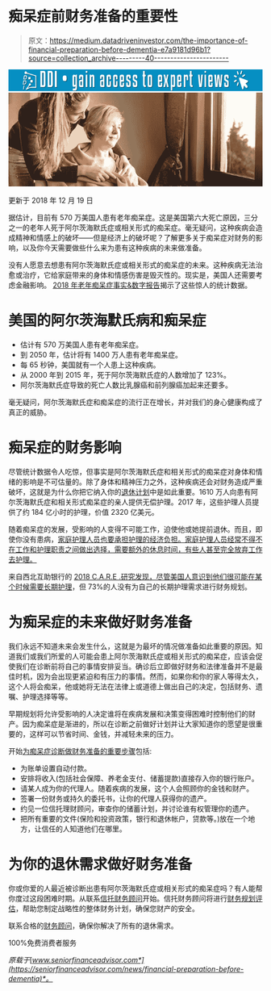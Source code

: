 # 痴呆症前财务准备的重要性

> 原文：<https://medium.datadriveninvestor.com/the-importance-of-financial-preparation-before-dementia-e7a9181d96b1?source=collection_archive---------40----------------------->

[![](img/9fe987d7ed0d1c2f21f416102a436623.png)](http://www.track.datadriveninvestor.com/1B9E)![](img/69a34d370cf6aee077882be42f838b86.png)

更新于 2018 年 12 月 19 日

据估计，目前有 570 万美国人患有老年痴呆症。这是美国第六大死亡原因，三分之一的老年人死于阿尔茨海默氏症或相关形式的痴呆症。毫无疑问，这种疾病会造成精神和情感上的破坏——但是经济上的破坏呢？了解更多关于痴呆症对财务的影响，以及你今天需要做些什么来为患有这种疾病的未来做准备。

没有人愿意去想患有阿尔茨海默氏症或相关形式的痴呆症的未来。这种疾病无法治愈或治疗，它给家庭带来的身体和情感伤害是毁灭性的。现实是，美国人还需要考虑金融影响。 [2018 年老年痴呆症事实&数字报告](https://www.financial-planning.com/slideshow/schwab-fidelity-and-edward-jones-top-investor-satisfaction-ranking-jdpower?tag=00000150-f36d-d7b7-a5f2-fbed60b20000)揭示了这些惊人的统计数据。

# 美国的阿尔茨海默氏病和痴呆症

*   估计有 570 万美国人患有老年痴呆症。
*   到 2050 年，估计将有 1400 万人患有老年痴呆症。
*   每 65 秒钟，美国就有一个人患上这种疾病。
*   从 2000 年到 2015 年，死于阿尔茨海默氏症的人数增加了 123%。
*   阿尔茨海默氏症导致的死亡人数比乳腺癌和前列腺癌加起来还要多。

毫无疑问，阿尔茨海默氏症和痴呆症的流行正在增长，并对我们的身心健康构成了真正的威胁。

# 痴呆症的财务影响

尽管统计数据令人吃惊，但事实是阿尔茨海默氏症和相关形式的痴呆症对身体和情绪的影响是不可估量的。除了身体和精神压力之外，这种疾病还会对财务造成严重破坏，这就是为什么你把它纳入你的[退休计划](https://seniorfinanceadvisor.com/resources/retirement-planning)中是如此重要。1610 万人向患有阿尔茨海默氏症和相关形式痴呆症的亲人提供无偿护理。2017 年，这些护理人员提供了约 184 亿小时的护理，价值 2320 亿美元。

随着痴呆症的发展，受影响的人变得不可能工作，迫使他或她提前退休。而且，即使你没有患病，[家庭护理人员也要承担护理的经济负担。家庭护理人员经常不得不在工作和护理职责之间做出选择，需要额外的休息时间，有些人甚至完全放弃工作去护理。](https://seniorfinanceadvisor.com/news/how-caregiving-affects-finances)

来自西北互助银行的 [2018 C.A.R.E .研究发现，尽管美国人意识到他们很可能在某个时候需要](https://news.northwesternmutual.com/2018-care-study)[长期护理](https://seniorfinanceadvisor.com/news/top-retirement-healthcare-costs)，但 73%的人没有为自己的长期护理需求进行财务规划。

# 为痴呆症的未来做好财务准备

我们永远不知道未来会发生什么，这就是为最坏的情况做准备如此重要的原因。知道我们或我们所爱的人可能会患上阿尔茨海默氏症或相关形式的痴呆症，应该会促使我们在诊断前将自己的事情安排妥当。确诊后立即做好财务和法律准备并不是最佳时机，因为会出现更紧迫和有压力的事情。然而，如果你和你的家人等得太久，这个人将会痴呆，他或她将无法在法律上或道德上做出自己的决定，包括财务、遗嘱、护理选择等等。

早期规划将允许受影响的人决定谁将在疾病发展和决策变得困难时控制他们的财产。因为痴呆症是渐进的，所以在诊断之前做好计划并让大家知道你的愿望是很重要的，这样可以节省时间、金钱，并减轻未来的压力。

开始[为痴呆症诊断做财务准备的重要步骤](https://nadrc.acl.gov/sites/default/files/uploads/docs/Financial_Planning_3-13-17_FINAL%20posted%20031517.pdf)包括:

*   为账单设置自动付款。
*   安排将收入(包括社会保障、养老金支付、储蓄提款)直接存入你的银行账户。
*   请某人成为你的代理人。随着疾病的发展，这个人会照顾你的金钱和财产。
*   签署一份财务或持久的委托书，让你的代理人获得你的遗产。
*   约见一位信托理财顾问，审查你的储蓄计划，并讨论谁有权管理你的遗产。
*   把所有重要的文件(保险和投资政策，银行和退休帐户，贷款等。)放在一个地方，让信任的人知道他们在哪里。

# 为你的退休需求做好财务准备

你或你爱的人最近被诊断出患有阿尔茨海默氏症或相关形式的痴呆症吗？有人能帮你度过这段困难时期。从联系[信托财务顾问](https://seniorfinanceadvisor.com/resources/what-is-a-fiduciary-financial-advisor)开始。信托财务顾问将进行[财务规划评估](https://seniorfinanceadvisor.com/resources/financial-planning-assessment)，帮助您制定战略性的整体财务计划，确保您财产的安全。

联系合格的[财务顾问](https://seniorfinanceadvisor.com/)，确保你解决了所有的退休需求。

100%免费消费者服务

*原载于*[*www.seniorfinanceadvisor.com*](https://seniorfinanceadvisor.com/news/financial-preparation-before-dementia)*。*